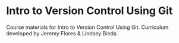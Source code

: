 Intro to Version Control Using Git
=====

Course materials for Intro to Version Control Using Git. Curriculum developed by Jeremy Flores & Lindsey Bieda.